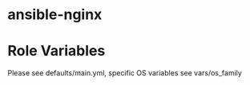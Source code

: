 # ansible-nginx

# Role Variables
Please see defaults/main.yml, specific OS variables see vars/os_family
